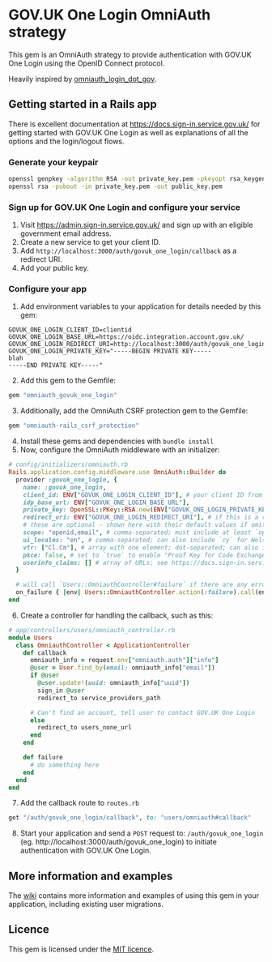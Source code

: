 # GOV.UK One Login OmniAuth strategy

This gem is an OmniAuth strategy to provide authentication with GOV.UK One Login using the OpenID Connect protocol.

Heavily inspired by [omniauth_login_dot_gov](https://github.com/18F/omniauth_login_dot_gov).

## Getting started in a Rails app

There is excellent documentation at <https://docs.sign-in.service.gov.uk/> for getting started with GOV.UK One Login as
well as explanations of all the options and the login/logout flows.

### Generate your keypair

```bash
openssl genpkey -algorithm RSA -out private_key.pem -pkeyopt rsa_keygen_bits:2048
openssl rsa -pubout -in private_key.pem -out public_key.pem
```

### Sign up for GOV.UK One Login and configure your service

1. Visit <https://admin.sign-in.service.gov.uk/> and sign up with an eligible government email address.
2. Create a new service to get your client ID.
3. Add `http://localhost:3000/auth/govuk_one_login/callback` as a redirect URI.
4. Add your public key.

### Configure your app

1. Add environment variables to your application for details needed by this gem:
  ```
  GOVUK_ONE_LOGIN_CLIENT_ID=clientid
  GOVUK_ONE_LOGIN_BASE_URL=https://oidc.integration.account.gov.uk/
  GOVUK_ONE_LOGIN_REDIRECT_URI=http://localhost:3000/auth/govuk_one_login/callback
  GOVUK_ONE_LOGIN_PRIVATE_KEY="-----BEGIN PRIVATE KEY-----
  blah
  -----END PRIVATE KEY-----"
  ```
2. Add this gem to the Gemfile:
  ```ruby
  gem "omniauth_govuk_one_login"
  ```
3. Additionally, add the OmniAuth CSRF protection gem to the Gemfile:
  ```ruby
  gem "omniauth-rails_csrf_protection"
  ```
4. Install these gems and dependencies with `bundle install`
5. Now, configure the OmniAuth middleware with an initializer:
  ```ruby
  # config/initializers/omniauth.rb
  Rails.application.config.middleware.use OmniAuth::Builder do
    provider :govuk_one_login, {
      name: :govuk_one_login,
      client_id: ENV["GOVUK_ONE_LOGIN_CLIENT_ID"], # your client ID from the GOV.UK One Login admin tool
      idp_base_url: ENV["GOVUK_ONE_LOGIN_BASE_URL"],
      private_key: OpenSSL::PKey::RSA.new(ENV["GOVUK_ONE_LOGIN_PRIVATE_KEY"]), # the private key you generated above in PEM format
      redirect_uri: ENV["GOVUK_ONE_LOGIN_REDIRECT_URI"], # if this is a relative URI, the requesting domain will be used
      # these are optional - shown here with their default values if omitted
      scope: "openid,email", # comma-separated; must include at least `openid` and `email`
      ui_locales: "en", # comma-separated; can also include `cy` for Welsh UI
      vtr: ["Cl.Cm"], # array with one element; dot-separated; can also include identity vectors such as `P2` (eg. `Cl.Cm.P2`)
      pkce: false, # set to `true` to enable "Proof Key for Code Exchange"
      userinfo_claims: [] # array of URLs; see https://docs.sign-in.service.gov.uk/integrate-with-integration-environment/authenticate-your-user/#create-a-url-encoded-json-object-for-lt-claims-request-gt
    }

    # will call `Users::OmniauthController#failure` if there are any errors during the login process
    on_failure { |env| Users::OmniauthController.action(:failure).call(env) }
  end
  ```
6. Create a controller for handling the callback, such as this:
  ```ruby
  # app/controllers/users/omniauth_controller.rb
  module Users
    class OmniauthController < ApplicationController
      def callback
        omniauth_info = request.env["omniauth.auth"]["info"]
        @user = User.find_by(email: omniauth_info["email"])
        if @user
          @user.update!(uuid: omniauth_info["uuid"])
          sign_in @user
          redirect_to service_providers_path

        # Can't find an account, tell user to contact GOV.UK One Login
        else
          redirect_to users_none_url
        end
      end

      def failure
        # do something here
      end
    end
  end
  ```
7. Add the callback route to `routes.rb`
  ```ruby
  get "/auth/govuk_one_login/callback", to: "users/omniauth#callback"
  ```
8. Start your application and send a `POST` request to: `/auth/govuk_one_login` (eg. http://localhost:3000/auth/govuk_one_login) to initiate authentication with GOV.UK One Login.

## More information and examples

The [wiki](https://github.com/OfficeForProductSafetyAndStandards/omniauth-govuk-one-login/wiki) contains more information and examples of using this gem in your application, including existing user migrations.

## Licence

This gem is licensed under the [MIT licence](LICENSE).
